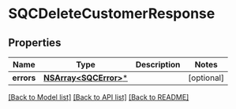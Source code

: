 # SQCDeleteCustomerResponse

## Properties
Name | Type | Description | Notes
------------ | ------------- | ------------- | -------------
**errors** | [**NSArray&lt;SQCError&gt;***](SQCError.md) |  | [optional] 

[[Back to Model list]](../README.md#documentation-for-models) [[Back to API list]](../README.md#documentation-for-api-endpoints) [[Back to README]](../README.md)


